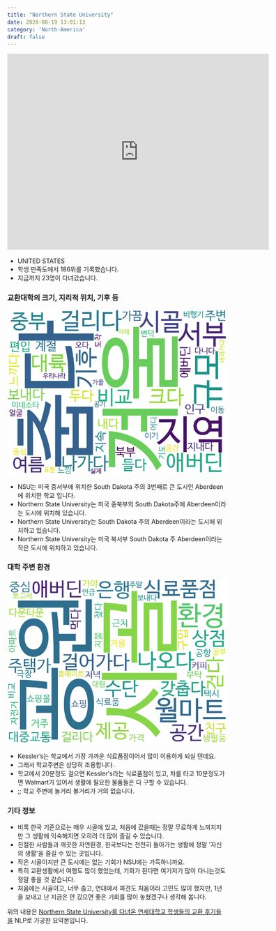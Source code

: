 ```yaml
---
title: "Northern State University"
date: 2020-08-19 13:01:13
category: 'North-America'
draft: false
---
```


<iframe
width="600"
height="450"
frameborder="0" style="border:0"
src="https://www.google.com/maps/embed/v1/place?key=AIzaSyC9e1AME-pVmWC4hBpFdu5S4dKzyepa3HQ&q=Northern+State+University&center=45.4510995,-98.4844923&zoom=14" allowfullscreen>
</iframe>

* UNITED STATES
* 학생 만족도에서 186위를 기록했습니다.
* 지금까지 23명이 다녀갔습니다. 

### 교환대학의 크기, 지리적 위치, 기후 등

![gen_info-WordCloud](../univ_wordclouds_okt/gen_info/US000131_gen_info_okt.png)

* NSU는 미국 중서부에 위치한 South Dakota 주의 3번째로 큰 도시인 Aberdeen에 위치한 학교 입니다.
* Northern State University는 미국 중북부의 South Dakota주에 Aberdeen이라는 도시에 위치해 있습니다.
* Northern State University는 South Dakota 주의 Aberdeen이라는 도시에 위치하고 있습니다.
* Northern State University는 미국 북서부 South Dakota 주 Aberdeen이라는 작은 도시에 위치하고 있습니다.


### 대학 주변 환경

![env_info-WordCloud](../univ_wordclouds_okt/env_info/US000131_env_info_okt.png)

* Kessler’s는 학교에서 가장 가까운 식료품점이어서 많이 이용하게 되실 텐데요.
* 그래서 학교주변은 상당히 조용합니다.
* 학교에서 20분정도 걸으면 Kessler's라는 식료품점이 있고, 차를 타고 10분정도가면 Walmart가 있어서 생활에 필요한 물품들은 다 구할 수 있습니다.
* ;; 학교 주변에 놀거리 볼거리가 거의 없습니다.


### 기타 정보

* 비록 한국 기준으로는 매우 시골에 있고, 처음에 갔을때는 정말 무료하게 느껴지지만 그 생활에 익숙해지면 오히려 더 많이 즐길 수 있습니다.
* 친절한 사람들과 깨끗한 자연환경, 한국보다는 천천히 돌아가는 생활에 정말 '자신의 생활'을 즐길 수 있는 곳입니다.
* 작은 시골이지만 큰 도시에는 없는 기회가 NSU에는 가득하니까요.
* 특히 교환생활에서 여행도 많이 했었는데, 기회가 된다면 여기저기 많이 다니는것도 정말 좋을 것 같습니다.
* 처음에는 시골이고, 너무 춥고, 연대에서 파견도 처음이라 고민도 많이 했지만, 1년을 보내고 난 지금은 안 갔으면 좋은 기회를 많이 놓쳤겠구나 생각해 봅니다.


위의 내용은 [Northern State University를 다녀온 연세대학교 학생들의 교환 후기들을](http://oia.yonsei.ac.kr/partner/expReport.asp?ucode=US000131&bgbn=A) NLP로 가공한 요약본입니다. 
